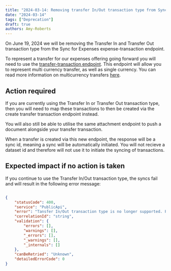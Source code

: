 ```yaml
---
title: "2024-03-14: Removing transfer In/Out transaction type from Sync for Expenses "
date: "2024-03-14"
tags: ["Deprecation"]
draft: true
authors: Amy-Roberts
---
```

On June 19, 2024 we will be removing the Transfer In and Transfer Out transaction type from the Sync for Expenses expense-transaction endpoint. 

To represent a transfer for our expenses offering going forward you will need to use the [transfer-transaction endpoint](link). This endpoint will allow you to represent multi currency transfer, as well as single currency. You can read more information on multicurrency transfers [here](https://docs.codat.io/expenses/fx-management#transfers). 

## Action required

If you are currently using the Transfer In or Transfer Out transaction type, then you will need to map these transactions to then be created via the create transfer transaction endpoint instead. 

You will also still be able to utilise the same attachment endpoint to push a document alongside your transfer transaction. 

When a transfer is created via this new endpoint, the response will be a sync id, meaning a sync will be automatically initiated. You will not recieve a dataset id and therefore will not use it to initiate the syncing of transactions.  

## Expected impact if no action is taken

If you continue to use the Transfer In/Out transaction type, the syncs fail and will result in the following error message:

```JSON

{
    "statusCode": 400,
    "service": "PublicApi",
    "error": "Tansfer In/Out transaction type is no longer supported. Please use the 'Create transfer transactions' endpoint.",
    "correlationId": "string",
    "validation": {
        "errors": [],
        "warnings": [],
        "_errors": [],
        "_warnings": [],
        "_internals": []
    },
    "canBeRetried": "Unknown",
    "detailedErrorCode": 0
}


